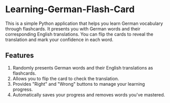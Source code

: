 # Learning-German-Flash-Card

This is a simple Python application that helps you learn German vocabulary through flashcards. It presents you with German words and their corresponding English translations. You can flip the cards to reveal the translation and mark your confidence in each word.

## Features

1. Randomly presents German words and their English translations as flashcards.
2. Allows you to flip the card to check the translation.
3. Provides "Right" and "Wrong" buttons to manage your learning progress.
4. Automatically saves your progress and removes words you've mastered.
